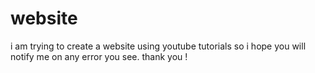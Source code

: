 # website
i am trying to create a website using youtube tutorials so i hope you will notify me on any error you see. thank you !
